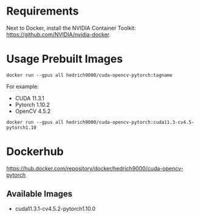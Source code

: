 # Requirements
Next to Docker, install the NVIDIA Container Toolkit: https://github.com/NVIDIA/nvidia-docker.


# Usage Prebuilt Images

````shell
docker run --gpus all hedrich9000/cuda-opencv-pytorch:tagname
````
For example: 
* CUDA 11.3.1
* Pytorch 1.10.2
* OpenCV 4.5.2

````shell
docker run --gpus all hedrich9000/cuda-opencv-pytorch:cuda11.3-cv4.5-pytorch1.10
````



# Dockerhub

https://hub.docker.com/repository/docker/hedrich9000/cuda-opencv-pytorch

## Available Images
* cuda11.3.1-cv4.5.2-pytorch1.10.0
